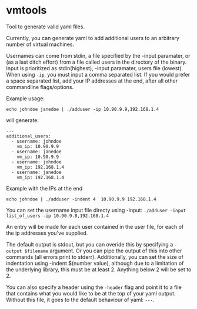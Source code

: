 # vmtools
Tool to generate valid yaml files.

Currently, you can generate yaml to add additional users to an arbitrary number of virtual machines.

Usernames can come from stdin, a file specified by the -input paramater, or (as a last ditch effort) from a file called users in the directory of the binary. Input is prioritized as stdin(highest), -input paramater, users file (lowest). When using `-ip`, you must input a comma separated list. If you would prefer a space separated list, add your IP addresses at the end, after all other commandline flags/options.

Example usage:

`echo johndoe janedoe | ./adduser -ip 10.90.9.9,192.168.1.4 `

will generate:
```
---
additional_users:
  - username: johndoe
    vm_ip: 10.90.9.9
  - username: janedoe
    vm_ip: 10.90.9.9
  - username: johndoe
    vm_ip: 192.168.1.4
  - username: janedoe
    vm_ip: 192.168.1.4
```
Example with the IPs at the end
```
echo johndoe | ./adduser -indent 4  10.90.9.9 192.168.1.4
```

You can set the username input file directy using -input:
`./adduser -input list_of_users -ip 10.90.9.8,192.168.1.4`

An entry will be made for each user contained in the user file, for each of the ip addresses you've supplied.

The default output is stdout, but you can overide this by specifying a `-output $filename` argument. Or you can pipe the output of this into other commands (all errors print to stderr). Additionally, you can set the size of indentation using -indent $(number value), although due to a limitation of the underlying library, this must be at least 2. Anything below 2 will be set to 2. 

You can also specify a header using the `-header` flag and point it to a file that contains what you would like to be at the top of your yaml output. Without this file, it goes to the default behaviour of yaml: `---`. 
